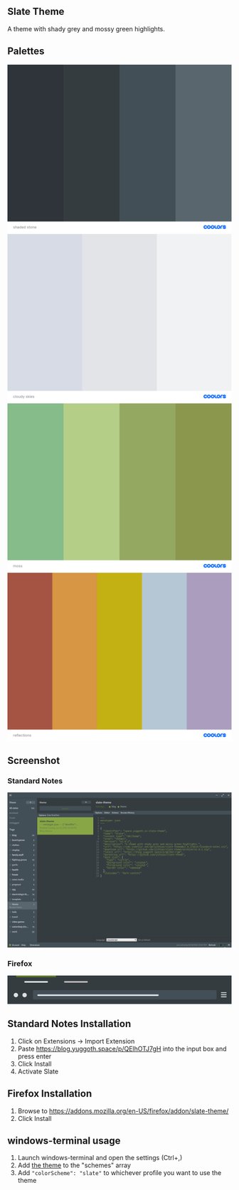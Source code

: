 ## Slate Theme

A theme with shady grey and mossy green highlights.

## Palettes
![shaded-stone.png](./images/shaded-stone.png)
![cloudy-skies.png](./images/cloudy-skies.png)
![moss.png](./images/moss.png)
![reflections.png](./images/reflections.png)

## Screenshot

### Standard Notes
![sn-screenshot.png](./images/sn-screenshot.png)

### Firefox
![ff-preview.png](./images/ff-preview.png)

## Standard Notes Installation

1. Click on Extensions -> Import Extension
2. Paste https://blog.yuggoth.space/p/QElhOTJ7gH into the input box and press enter
3. Click Install
4. Activate Slate

## Firefox Installation

1. Browse to https://addons.mozilla.org/en-US/firefox/addon/slate-theme/
2. Click Install

## windows-terminal usage

1. Launch windows-terminal and open the settings (Ctrl+,)
2. Add [the theme](./dist/windows-terminal.json) to the "schemes" array
3. Add `"colorScheme": "slate"` to whichever profile you want to use the theme
